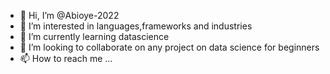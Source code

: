 - 👋 Hi, I’m @Abioye-2022
- 👀 I’m interested in languages,frameworks and industries
- 🌱 I’m currently learning datascience
- 💞️ I’m looking to collaborate on any project on data science for beginners
- 📫 How to reach me ...

<!---
Abioye-2022/Abioye-2022 is a ✨ special ✨ repository because its `README.md` (this file) appears on your GitHub profile.
You can click the Preview link to take a look at your changes.
--->
